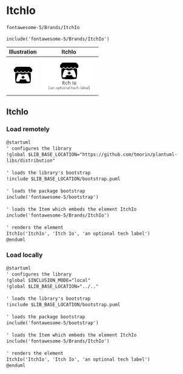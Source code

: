 # ItchIo


```text
fontawesome-5/Brands/ItchIo
```

```text
include('fontawesome-5/Brands/ItchIo')
```



| Illustration | ItchIo |
| :---: | :---: |
| ![illustration for Illustration](../../fontawesome-5/Brands/ItchIo.png) | ![illustration for ItchIo](../../fontawesome-5/Brands/ItchIo.Local.png) |




## ItchIo

### Load remotely
```plantuml
@startuml
' configures the library
!global $LIB_BASE_LOCATION="https://github.com/tmorin/plantuml-libs/distribution"

' loads the library's bootstrap
!include $LIB_BASE_LOCATION/bootstrap.puml

' loads the package bootstrap
include('fontawesome-5/bootstrap')

' loads the Item which embeds the element ItchIo
include('fontawesome-5/Brands/ItchIo')

' renders the element
ItchIo('ItchIo', 'Itch Io', 'an optional tech label')
@enduml
```

### Load locally
```plantuml
@startuml
' configures the library
!global $INCLUSION_MODE="local"
!global $LIB_BASE_LOCATION="../.."

' loads the library's bootstrap
!include $LIB_BASE_LOCATION/bootstrap.puml

' loads the package bootstrap
include('fontawesome-5/bootstrap')

' loads the Item which embeds the element ItchIo
include('fontawesome-5/Brands/ItchIo')

' renders the element
ItchIo('ItchIo', 'Itch Io', 'an optional tech label')
@enduml
```

